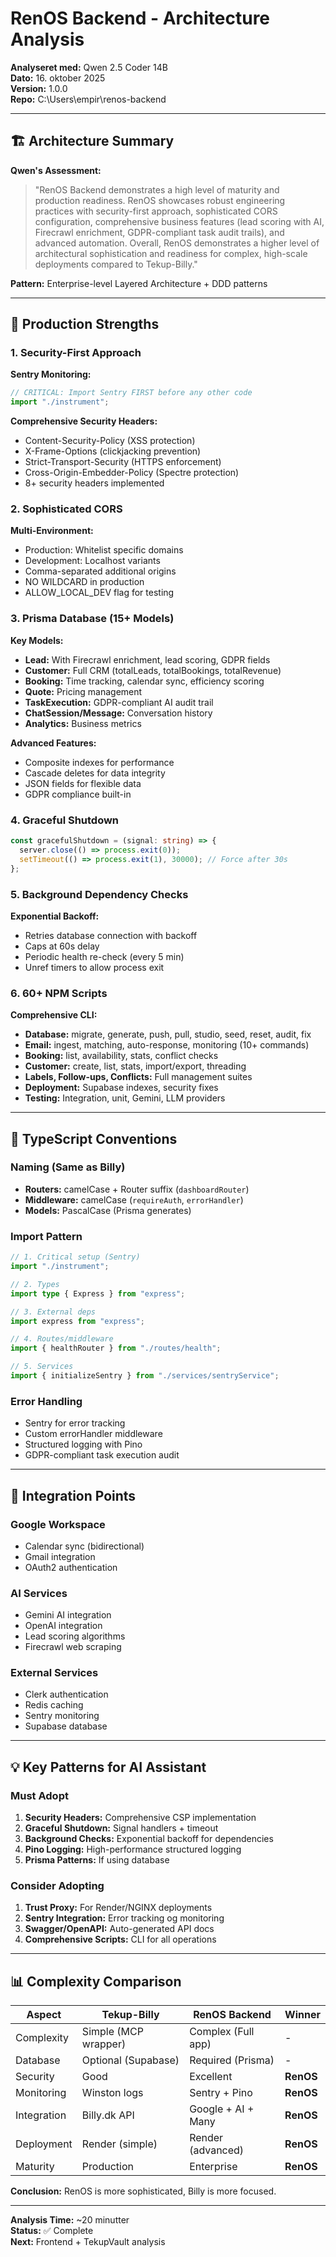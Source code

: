 # RenOS Backend - Architecture Analysis

**Analyseret med:** Qwen 2.5 Coder 14B  
**Dato:** 16. oktober 2025  
**Version:** 1.0.0  
**Repo:** C:\Users\empir\renos-backend

---

## 🏗️ Architecture Summary

**Qwen's Assessment:**
> "RenOS Backend demonstrates a high level of maturity and production readiness. RenOS showcases robust engineering practices with security-first approach, sophisticated CORS configuration, comprehensive business features (lead scoring with AI, Firecrawl enrichment, GDPR-compliant task audit trails), and advanced automation. Overall, RenOS demonstrates a higher level of architectural sophistication and readiness for complex, high-scale deployments compared to Tekup-Billy."

**Pattern:** Enterprise-level Layered Architecture + DDD patterns

---

## 🎯 Production Strengths

### 1. Security-First Approach

**Sentry Monitoring:**
```typescript
// CRITICAL: Import Sentry FIRST before any other code
import "./instrument";
```

**Comprehensive Security Headers:**

- Content-Security-Policy (XSS protection)
- X-Frame-Options (clickjacking prevention)
- Strict-Transport-Security (HTTPS enforcement)
- Cross-Origin-Embedder-Policy (Spectre protection)
- 8+ security headers implemented

### 2. Sophisticated CORS

**Multi-Environment:**

- Production: Whitelist specific domains
- Development: Localhost variants
- Comma-separated additional origins
- NO WILDCARD in production
- ALLOW_LOCAL_DEV flag for testing

### 3. Prisma Database (15+ Models)

**Key Models:**

- **Lead:** With Firecrawl enrichment, lead scoring, GDPR fields
- **Customer:** Full CRM (totalLeads, totalBookings, totalRevenue)
- **Booking:** Time tracking, calendar sync, efficiency scoring
- **Quote:** Pricing management
- **TaskExecution:** GDPR-compliant AI audit trail
- **ChatSession/Message:** Conversation history
- **Analytics:** Business metrics

**Advanced Features:**

- Composite indexes for performance
- Cascade deletes for data integrity
- JSON fields for flexible data
- GDPR compliance built-in

### 4. Graceful Shutdown

```typescript
const gracefulShutdown = (signal: string) => {
  server.close(() => process.exit(0));
  setTimeout(() => process.exit(1), 30000); // Force after 30s
};
```

### 5. Background Dependency Checks

**Exponential Backoff:**

- Retries database connection with backoff
- Caps at 60s delay
- Periodic health re-check (every 5 min)
- Unref timers to allow process exit

### 6. 60+ NPM Scripts

**Comprehensive CLI:**

- **Database:** migrate, generate, push, pull, studio, seed, reset, audit, fix
- **Email:** ingest, matching, auto-response, monitoring (10+ commands)
- **Booking:** list, availability, stats, conflict checks
- **Customer:** create, list, stats, import/export, threading
- **Labels, Follow-ups, Conflicts:** Full management suites
- **Deployment:** Supabase indexes, security fixes
- **Testing:** Integration, unit, Gemini, LLM providers

---

## 📝 TypeScript Conventions

### Naming (Same as Billy)

- **Routers:** camelCase + Router suffix (`dashboardRouter`)
- **Middleware:** camelCase (`requireAuth`, `errorHandler`)
- **Models:** PascalCase (Prisma generates)

### Import Pattern

```typescript
// 1. Critical setup (Sentry)
import "./instrument";

// 2. Types
import type { Express } from "express";

// 3. External deps
import express from "express";

// 4. Routes/middleware
import { healthRouter } from "./routes/health";

// 5. Services
import { initializeSentry } from "./services/sentryService";
```

### Error Handling

- Sentry for error tracking
- Custom errorHandler middleware
- Structured logging with Pino
- GDPR-compliant task execution audit

---

## 🔌 Integration Points

### Google Workspace

- Calendar sync (bidirectional)
- Gmail integration
- OAuth2 authentication

### AI Services

- Gemini AI integration
- OpenAI integration
- Lead scoring algorithms
- Firecrawl web scraping

### External Services

- Clerk authentication
- Redis caching
- Sentry monitoring
- Supabase database

---

## 💡 Key Patterns for AI Assistant

### Must Adopt

1. **Security Headers:** Comprehensive CSP implementation
2. **Graceful Shutdown:** Signal handlers + timeout
3. **Background Checks:** Exponential backoff for dependencies
4. **Pino Logging:** High-performance structured logging
5. **Prisma Patterns:** If using database

### Consider Adopting

1. **Trust Proxy:** For Render/NGINX deployments
2. **Sentry Integration:** Error tracking og monitoring
3. **Swagger/OpenAPI:** Auto-generated API docs
4. **Comprehensive Scripts:** CLI for all operations

---

## 📊 Complexity Comparison

| Aspect | Tekup-Billy | RenOS Backend | Winner |
|--------|-------------|---------------|--------|
| Complexity | Simple (MCP wrapper) | Complex (Full app) | - |
| Database | Optional (Supabase) | Required (Prisma) | - |
| Security | Good | Excellent | **RenOS** |
| Monitoring | Winston logs | Sentry + Pino | **RenOS** |
| Integration | Billy.dk API | Google + AI + Many | **RenOS** |
| Deployment | Render (simple) | Render (advanced) | **RenOS** |
| Maturity | Production | Enterprise | **RenOS** |

**Conclusion:** RenOS is more sophisticated, Billy is more focused.

---

**Analysis Time:** ~20 minutter  
**Status:** ✅ Complete  
**Next:** Frontend + TekupVault analysis

